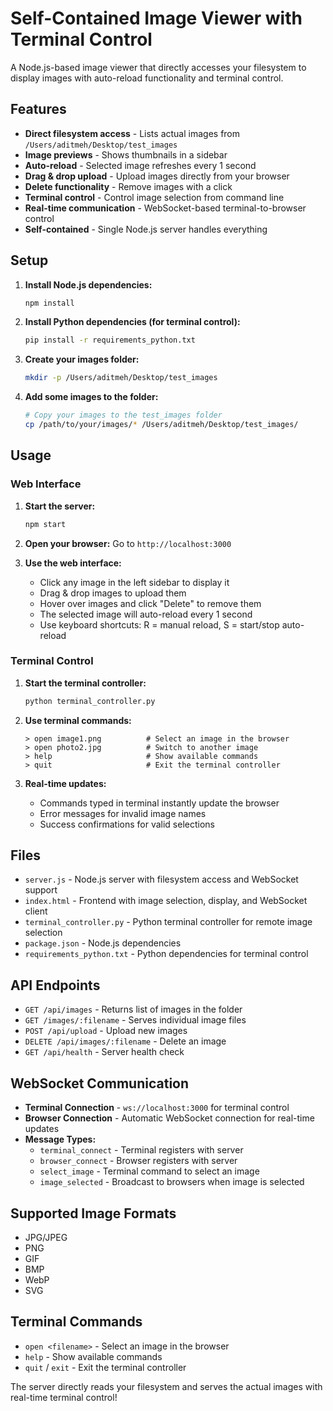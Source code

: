 # Self-Contained Image Viewer with Terminal Control

A Node.js-based image viewer that directly accesses your filesystem to display images with auto-reload functionality and terminal control.

## Features

- **Direct filesystem access** - Lists actual images from `/Users/aditmeh/Desktop/test_images`
- **Image previews** - Shows thumbnails in a sidebar
- **Auto-reload** - Selected image refreshes every 1 second
- **Drag & drop upload** - Upload images directly from your browser
- **Delete functionality** - Remove images with a click
- **Terminal control** - Control image selection from command line
- **Real-time communication** - WebSocket-based terminal-to-browser control
- **Self-contained** - Single Node.js server handles everything

## Setup

1. **Install Node.js dependencies:**
   ```bash
   npm install
   ```

2. **Install Python dependencies (for terminal control):**
   ```bash
   pip install -r requirements_python.txt
   ```

3. **Create your images folder:**
   ```bash
   mkdir -p /Users/aditmeh/Desktop/test_images
   ```

4. **Add some images to the folder:**
   ```bash
   # Copy your images to the test_images folder
   cp /path/to/your/images/* /Users/aditmeh/Desktop/test_images/
   ```

## Usage

### Web Interface

1. **Start the server:**
   ```bash
   npm start
   ```

2. **Open your browser:**
   Go to `http://localhost:3000`

3. **Use the web interface:**
   - Click any image in the left sidebar to display it
   - Drag & drop images to upload them
   - Hover over images and click "Delete" to remove them
   - The selected image will auto-reload every 1 second
   - Use keyboard shortcuts: R = manual reload, S = start/stop auto-reload

### Terminal Control

1. **Start the terminal controller:**
   ```bash
   python terminal_controller.py
   ```

2. **Use terminal commands:**
   ```
   > open image1.png          # Select an image in the browser
   > open photo2.jpg          # Switch to another image
   > help                     # Show available commands
   > quit                     # Exit the terminal controller
   ```

3. **Real-time updates:**
   - Commands typed in terminal instantly update the browser
   - Error messages for invalid image names
   - Success confirmations for valid selections

## Files

- `server.js` - Node.js server with filesystem access and WebSocket support
- `index.html` - Frontend with image selection, display, and WebSocket client
- `terminal_controller.py` - Python terminal controller for remote image selection
- `package.json` - Node.js dependencies
- `requirements_python.txt` - Python dependencies for terminal control

## API Endpoints

- `GET /api/images` - Returns list of images in the folder
- `GET /images/:filename` - Serves individual image files
- `POST /api/upload` - Upload new images
- `DELETE /api/images/:filename` - Delete an image
- `GET /api/health` - Server health check

## WebSocket Communication

- **Terminal Connection** - `ws://localhost:3000` for terminal control
- **Browser Connection** - Automatic WebSocket connection for real-time updates
- **Message Types:**
  - `terminal_connect` - Terminal registers with server
  - `browser_connect` - Browser registers with server
  - `select_image` - Terminal command to select an image
  - `image_selected` - Broadcast to browsers when image is selected

## Supported Image Formats

- JPG/JPEG
- PNG
- GIF
- BMP
- WebP
- SVG

## Terminal Commands

- `open <filename>` - Select an image in the browser
- `help` - Show available commands
- `quit` / `exit` - Exit the terminal controller

The server directly reads your filesystem and serves the actual images with real-time terminal control!
